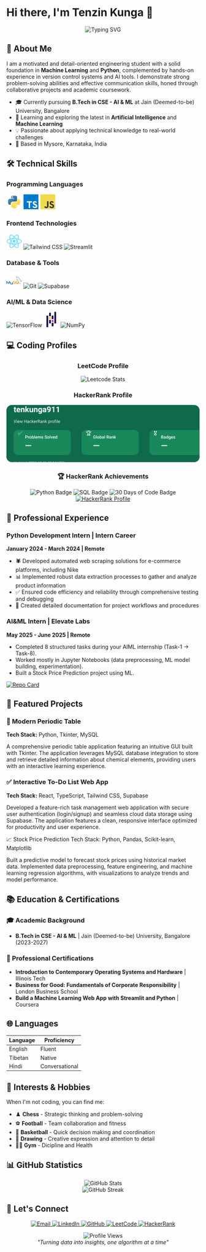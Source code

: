 # Hi there, I'm Tenzin Kunga 👋

<div align="center">
  <img src="https://readme-typing-svg.herokuapp.com?font=Fira+Code&pause=1000&color=2196F3&center=true&vCenter=true&width=435&lines=AI+%26+ML+Engineer;Python+Developer;Machine+Learning+Enthusiast;Problem+Solver" alt="Typing SVG" />
</div>

## 🚀 About Me

I am a motivated and detail-oriented engineering student with a solid foundation in **Machine Learning** and **Python**, complemented by hands-on experience in version control systems and AI tools. I demonstrate strong problem-solving abilities and effective communication skills, honed through collaborative projects and academic coursework.

- 🎓 Currently pursuing **B.Tech in CSE - AI & ML** at Jain (Deemed-to-be) University, Bangalore
- 🌱 Learning and exploring the latest in **Artificial Intelligence** and **Machine Learning**
- 💡 Passionate about applying technical knowledge to real-world challenges
- 📍 Based in Mysore, Karnataka, India

## 🛠️ Technical Skills

### Programming Languages
<p align="left">
  <img src="https://raw.githubusercontent.com/devicons/devicon/master/icons/python/python-original.svg" alt="Python" width="40" height="40"/>
  <img src="https://raw.githubusercontent.com/devicons/devicon/master/icons/typescript/typescript-original.svg" alt="TypeScript" width="40" height="40"/>
  <img src="https://raw.githubusercontent.com/devicons/devicon/master/icons/javascript/javascript-original.svg" alt="JavaScript" width="40" height="40"/>
</p>

### Frontend Technologies
<p align="left">
  <img src="https://raw.githubusercontent.com/devicons/devicon/master/icons/react/react-original.svg" alt="React" width="40" height="40"/>
  <img src="https://www.vectorlogo.zone/logos/tailwindcss/tailwindcss-icon.svg" alt="Tailwind CSS" width="40" height="40"/>
  <img src="https://streamlit.io/images/brand/streamlit-mark-color.png" alt="Streamlit" width="40" height="40"/>
</p>

### Database & Tools
<p align="left">
  <img src="https://raw.githubusercontent.com/devicons/devicon/master/icons/mysql/mysql-original-wordmark.svg" alt="MySQL" width="40" height="40"/>
  <img src="https://www.vectorlogo.zone/logos/git-scm/git-scm-icon.svg" alt="Git" width="40" height="40"/>
  <img src="https://www.vectorlogo.zone/logos/supabase/supabase-icon.svg" alt="Supabase" width="40" height="40"/>
</p>

### AI/ML & Data Science
<p align="left">
  <img src="https://www.vectorlogo.zone/logos/tensorflow/tensorflow-icon.svg" alt="TensorFlow" width="40" height="40"/>
  <img src="https://raw.githubusercontent.com/devicons/devicon/2ae2a900d2f041da66e950e4d48052658d850630/icons/pandas/pandas-original.svg" alt="Pandas" width="40" height="40"/>
  <img src="https://www.vectorlogo.zone/logos/numpy/numpy-icon.svg" alt="NumPy" width="40" height="40"/>
</p>

## 💻 Coding Profiles

<div align="center">

### LeetCode Profile
![Leetcode Stats](https://leetcard.jacoblin.cool/tenkunga911?ext=heatmap)

### HackerRank Profile
![HackerRank stats](https://raw.githubusercontent.com/tampered-sin/profile-cards/main/assets/hackerrank_card.svg)

### 🏆 HackerRank Achievements

<picture>
  <source media="(prefers-color-scheme: dark)" srcset="https://img.shields.io/badge/Python-5★-306998?style=for-the-badge&logo=python&logoColor=FFD43B">
  <source media="(prefers-color-scheme: light)" srcset="https://img.shields.io/badge/Python-5★-306998?style=for-the-badge&logo=python&logoColor=FFD43B">
  <img alt="Python Badge" src="https://img.shields.io/badge/Python-5★-306998?style=for-the-badge&logo=python&logoColor=FFD43B">
</picture>

<picture>
  <source media="(prefers-color-scheme: dark)" srcset="https://img.shields.io/badge/SQL-2★-336791?style=for-the-badge&logo=mysql&logoColor=white">
  <source media="(prefers-color-scheme: light)" srcset="https://img.shields.io/badge/SQL-2★-336791?style=for-the-badge&logo=mysql&logoColor=white">
  <img alt="SQL Badge" src="https://img.shields.io/badge/SQL-2★-336791?style=for-the-badge&logo=mysql&logoColor=white">
</picture>

<picture>
  <source media="(prefers-color-scheme: dark)" srcset="https://img.shields.io/badge/30%20Days%20of%20Code-2★-FF6B35?style=for-the-badge&logo=hackerrank&logoColor=white">
  <source media="(prefers-color-scheme: light)" srcset="https://img.shields.io/badge/30%20Days%20of%20Code-2★-FF6B35?style=for-the-badge&logo=hackerrank&logoColor=white">
  <img alt="30 Days of Code Badge" src="https://img.shields.io/badge/30%20Days%20of%20Code-2★-FF6B35?style=for-the-badge&logo=hackerrank&logoColor=white">
</picture>

<br>

<a href="https://hackerrank.com/profile/tenkunga911">
  <picture>
    <source media="(prefers-color-scheme: dark)" srcset="https://img.shields.io/badge/-Visit%20My%20Profile-00EA64?style=for-the-badge&logo=HackerRank&logoColor=white">
    <source media="(prefers-color-scheme: light)" srcset="https://img.shields.io/badge/-Visit%20My%20Profile-00EA64?style=for-the-badge&logo=HackerRank&logoColor=white">
    <img alt="HackerRank Profile" src="https://img.shields.io/badge/-Visit%20My%20Profile-00EA64?style=for-the-badge&logo=HackerRank&logoColor=white">
  </picture>
</a>

</div>

## 💼 Professional Experience

### Python Development Intern | Intern Career
**January 2024 - March 2024 | Remote**

- 🕷️ Developed automated web scraping solutions for e-commerce platforms, including Nike
- 📊 Implemented robust data extraction processes to gather and analyze product information
- ✅ Ensured code efficiency and reliability through comprehensive testing and debugging
- 📝 Created detailed documentation for project workflows and procedures

### AI&ML Intern | Elevate Labs
**May 2025 - June 2025 | Remote**

- Completed 8 structured tasks during your AIML internship (Task-1 → Task-8).
- Worked mostly in Jupyter Notebooks (data preprocessing, ML model building, experimentation).
- Built a Stock Price Prediction project using ML.

[![Repo Card](https://github-readme-stats.vercel.app/api/pin/?username=tampered-sin&repo=Elevate-Labs-Tasks)](https://github.com/tampered-sin/Elevate-Labs-Tasks)

## 🎯 Featured Projects

### 🧪 Modern Periodic Table
**Tech Stack:** Python, Tkinter, MySQL

A comprehensive periodic table application featuring an intuitive GUI built with Tkinter. The application leverages MySQL database integration to store and retrieve detailed information about chemical elements, providing users with an interactive learning experience.

### ✅ Interactive To-Do List Web App
**Tech Stack:** React, TypeScript, Tailwind CSS, Supabase

Developed a feature-rich task management web application with secure user authentication (login/signup) and seamless cloud data storage using Supabase. The application features a clean, responsive interface optimized for productivity and user experience.

📈 Stock Price Prediction
Tech Stack: Python, Pandas, Scikit-learn, Matplotlib

Built a predictive model to forecast stock prices using historical market data. Implemented data preprocessing, feature engineering, and machine learning regression algorithms, with visualizations to analyze trends and model performance.

## 📚 Education & Certifications

### 🎓 Academic Background
- **B.Tech in CSE - AI & ML** | Jain (Deemed-to-be) University, Bangalore (2023-2027)

### 📜 Professional Certifications
- **Introduction to Contemporary Operating Systems and Hardware** | Illinois Tech
- **Business for Good: Fundamentals of Corporate Responsibility** | London Business School
- **Build a Machine Learning Web App with Streamlit and Python** | Coursera

## 🌐 Languages

| Language | Proficiency |
|----------|-------------|
| English  | Fluent      |
| Tibetan  | Native      |
| Hindi    | Conversational |

## 🎨 Interests & Hobbies

When I'm not coding, you can find me:

- ♟️ **Chess** - Strategic thinking and problem-solving
- ⚽ **Football** - Team collaboration and fitness
- 🏀 **Basketball** - Quick decision making and coordination
- 🎨 **Drawing** - Creative expression and attention to detail
- 🏋️‍♂️ **Gym** - Dicipline and Health

## 📊 GitHub Statistics

<div align="center">
  <img src="https://github-readme-stats.vercel.app/api?username=tampered-sin&show_icons=true&theme=tokyonight&hide_border=true&count_private=true" alt="GitHub Stats" />
</div>

<div align="center">
  <img src="https://github-readme-streak-stats.herokuapp.com/?user=tampered-sin&theme=tokyonight&hide_border=true" alt="GitHub Streak" />
</div>

## 🤝 Let's Connect

<p align="center">
  <a href="mailto:tenkunga911@gmail.com">
    <img src="https://img.shields.io/badge/Email-D14836?style=for-the-badge&logo=gmail&logoColor=white" alt="Email"/>
  </a>
  <a href="https://linkedin.com/in/kungatenzin">
    <img src="https://img.shields.io/badge/LinkedIn-0077B5?style=for-the-badge&logo=linkedin&logoColor=white" alt="LinkedIn"/>
  </a>
  <a href="https://github.com/tampered-sin">
    <img src="https://img.shields.io/badge/GitHub-100000?style=for-the-badge&logo=github&logoColor=white" alt="GitHub"/>
  </a>
  <a href="https://leetcode.com/u/tenkunga911">
    <img src="https://img.shields.io/badge/LeetCode-FFA116?style=for-the-badge&logo=LeetCode&logoColor=black" alt="LeetCode"/>
  </a>
  <a href="https://www.hackerrank.com/profile/tenkunga911">
    <img src="https://img.shields.io/badge/HackerRank-2EC866?style=for-the-badge&logo=HackerRank&logoColor=white" alt="HackerRank"/>
  </a>
</p>

<div align="center">
  <img src="https://komarev.com/ghpvc/?username=tampered-sin&color=blue&style=flat-square" alt="Profile Views"/>
</div>

<div align="center">
  <i>"Turning data into insights, one algorithm at a time"</i>
</div>
